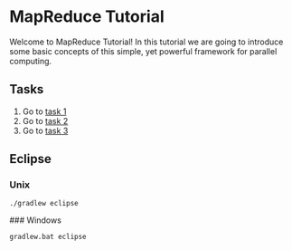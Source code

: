 # MapReduce Tutorial

Welcome to MapReduce Tutorial! In this tutorial we are going to introduce some basic concepts of this simple, yet powerful framework for parallel computing.


## Tasks
1. Go to [task 1](task1/README.md)
2. Go to [task 2](task2/README.md)
3. Go to [task 3](task3/README.md)

## Eclipse
### Unix
```
./gradlew eclipse
```

### Windows
```
gradlew.bat eclipse
```
